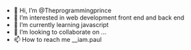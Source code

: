- 👋 Hi, I’m @Theprogrammingprince
- 👀 I’m interested in web development front end and back end
- 🌱 I’m currently learning javascript
- 💞️ I’m looking to collaborate on ...
- 📫 How to reach me __iam.paul

<!---
Theprogrammingprince/Theprogrammingprince is a ✨ special ✨ repository because its `README.md` (this file) appears on your GitHub profile.
You can click the Preview link to take a look at your changes.
--->
